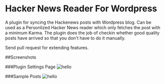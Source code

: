 # Hacker News Reader For Wordpress
A plugin for syncing the Hackenews posts with Wordpress blog. Can be used as a Personlized Hacker News reader which only fetches the post with a minimum Karma. The plugin does the job of checkin whether good quality posts have arrived so that you don't have to do it manually. 

Send pull request for extending features. 

##Screenshots

###Plugin Settings Page
![hello](https://github.com/hackerkid/Hackernews-Reader-for-Wordpress/blob/master/assets/screenshot-1.png)

###Sample Posts
![hello](https://github.com/hackerkid/Hackernews-Reader-for-Wordpress/blob/master/assets/screenshot-2.png)


